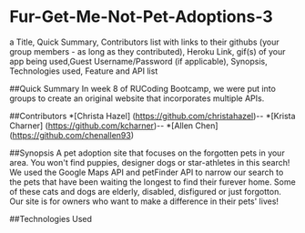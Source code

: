 # Fur-Get-Me-Not-Pet-Adoptions-3

a Title, Quick Summary, Contributors list with links to their githubs (your group members - as long as they contributed), Heroku Link, gif(s) of your app being used,Guest Username/Password (if applicable), Synopsis, Technologies used, Feature and API list



##Quick Summary
In week 8 of RUCoding Bootcamp, we were put into groups to create an original website that incorporates multiple APIs. 

##Contributors
*[Christa Hazel] (https://github.com/christahazel)--
*[Krista Charner] (https://github.com/kcharner)--
*[Allen Chen] (https://github.com/chenallen93)

##Synopsis
A pet adoption site that focuses on the forgotten pets in your area. You won't find puppies, designer dogs or star-athletes in this search! We used the Google Maps API and petFinder API to narrow our search to the pets that have been waiting the longest to find their furever home. Some of these cats and dogs are elderly, disabled, disfigured or just forgotton. Our site is for owners who want to make a difference in their pets' lives! 

##Technologies Used



